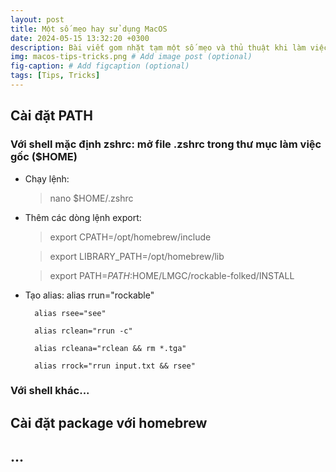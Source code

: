 ```yaml
---
layout: post
title: Một số mẹo hay sử dụng MacOS
date: 2024-05-15 13:32:20 +0300
description: Bài viết gom nhặt tạm một số mẹo và thủ thuật khi làm việc trên MacOS, sẽ được bổ cập dần dần theo thời gian :) # Add post description (optional)
img: macos-tips-tricks.png # Add image post (optional)
fig-caption: # Add figcaption (optional)
tags: [Tips, Tricks]
---
```


## Cài đặt PATH
### Với shell mặc định zshrc: mở file .zshrc trong thư mục làm việc gốc ($HOME)
* Chạy lệnh: 
    >   nano $HOME/.zshrc
* Thêm các dòng lệnh export:
    >   export CPATH=/opt/homebrew/include

    >   export LIBRARY_PATH=/opt/homebrew/lib

    >   export PATH=$PATH:$HOME/LMGC/rockable-folked/INSTALL

* Tạo alias:
        alias rrun="rockable"

        alias rsee="see"

        alias rclean="rrun -c"

        alias rcleana="rclean && rm *.tga"

        alias rrock="rrun input.txt && rsee"

### Với shell khác...

## Cài đặt package với homebrew

## ...



